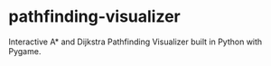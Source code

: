 # pathfinding-visualizer
Interactive A* and Dijkstra Pathfinding Visualizer built in Python with Pygame.
